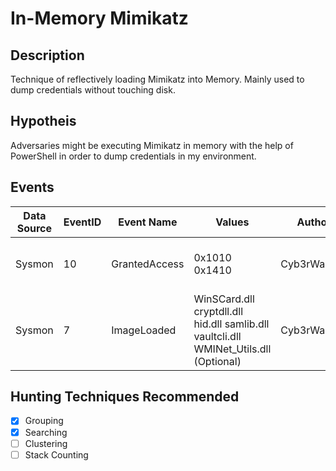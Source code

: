 # In-Memory Mimikatz
## Description
Technique of reflectively loading Mimikatz into Memory. Mainly used to dump credentials without touching disk.

## Hypotheis
Adversaries might be executing Mimikatz in memory with the help of PowerShell in order to dump credentials in my environment.

## Events

| Data Source | EventID | Event Name    | Values                                                                                | Author      | References                                                                                                                                                                     |
|-------------|---------|---------------|---------------------------------------------------------------------------------------|-------------|--------------------------------------------------------------------------------------------------------------------------------------------------------------------------------|
| Sysmon      | 10      | GrantedAccess | 0x1010 0x1410                                                                         | Cyb3rWard0g | https://cyberwardog.blogspot.com/2017/03/chronicles-of-threat-hunter-hunting-for_22.html https://cyberwardog.blogspot.com/2017/03/chronicles-of-threat-hunter-hunting-for.html |
| Sysmon      | 7       | ImageLoaded   | WinSCard.dll cryptdll.dll hid.dll samlib.dll vaultcli.dll WMINet_Utils.dll (Optional) | Cyb3rWard0g | https://cyberwardog.blogspot.com/2017/03/chronicles-of-threat-hunter-hunting-for_22.html https://cyberwardog.blogspot.com/2017/03/chronicles-of-threat-hunter-hunting-for.html |

## Hunting Techniques Recommended

- [x] Grouping
- [x] Searching
- [ ] Clustering
- [ ] Stack Counting
